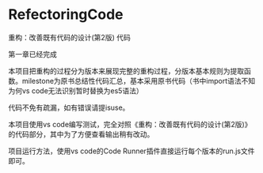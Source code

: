 # RefectoringCode
重构：改善既有代码的设计(第2版) 代码

第一章已经完成

本项目把重构的过程分为版本来展现完整的重构过程，分版本基本规则为提取函数。milestone为原书总结性代码汇总，基本采用原书代码（书中import语法不知为何vs code无法识别暂时替换为es5语法）

代码不免有疏漏，如有错误请提isuse。

本项目使用vs code编写测试，完全对照《重构：改善既有代码的设计(第2版)》的代码部分，其中为了方便查看输出稍有改动。

项目运行方法，使用vs code的Code Runner插件直接运行每个版本的run.js文件即可。
